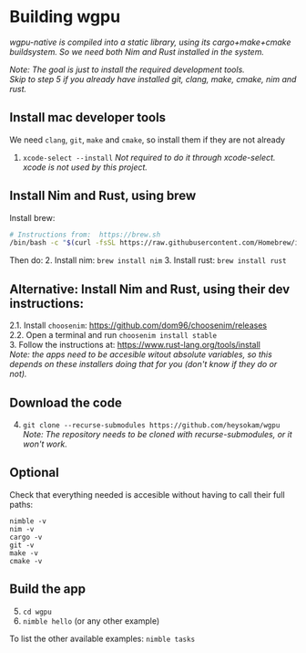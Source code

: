 # Building wgpu
_wgpu-native is compiled into a static library, using its cargo+make+cmake buildsystem._
_So we need both Nim and Rust installed in the system._

_Note: The goal is just to install the required development tools._  
_Skip to step 5 if you already have installed git, clang, make, cmake, nim and rust._  

## Install mac developer tools
We need `clang`, `git`, `make` and `cmake`, so install them if they are not already
1. `xcode-select --install`
_Not required to do it through xcode-select. xcode is not used by this project._  

## Install Nim and Rust, using brew
Install brew:
```zsh
# Instructions from:  https://brew.sh
/bin/bash -c "$(curl -fsSL https://raw.githubusercontent.com/Homebrew/install/HEAD/install.sh)"
```
Then do:
2. Install nim: `brew install nim`
3. Install rust: `brew install rust`

## Alternative: Install Nim and Rust, using their dev instructions:
2.1. Install `choosenim`:  https://github.com/dom96/choosenim/releases  
2.2. Open a terminal and run `choosenim install stable`  
3. Follow the instructions at: https://www.rust-lang.org/tools/install  
_Note: the apps need to be accesible witout absolute variables, so this depends on these installers doing that for you (don't know if they do or not)._  

## Download the code
4. `git clone --recurse-submodules https://github.com/heysokam/wgpu`  
_Note: The repository needs to be cloned with recurse-submodules, or it won't work._  

## Optional
Check that everything needed is accesible without having to call their full paths:  
```
nimble -v
nim -v
cargo -v
git -v
make -v
cmake -v
```

## Build the app
5. `cd wgpu`
6. `nimble hello`  (or any other example)

To list the other available examples:
`nimble tasks`

